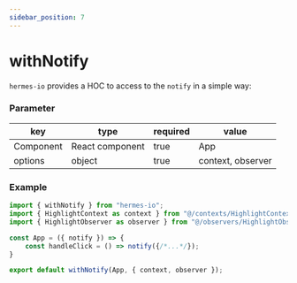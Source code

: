```yaml
---
sidebar_position: 7 
---
```


# withNotify
`hermes-io` provides a HOC to access to the `notify` in a simple way: 

### Parameter 
| key       | type           |  required    | value               | 
|-----------|-----------------|-------------|---------------------|
| Component | React component |    true     | App                 |
| options   | object          |    true     | context, observer   |

### Example
```javascript
import { withNotify } from "hermes-io";
import { HighlightContext as context } from "@/contexts/HighlightContext";
import { HighlightObserver as observer } from "@/observers/HighlightObserver";

const App = ({ notify }) => {
    const handleClick = () => notify({/*...*/});
} 

export default withNotify(App, { context, observer });
```
